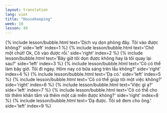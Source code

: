 ```yaml
---
layout: translation
lang: viet
title: "Housekeeping"
week: 10
lesson: 49
---
```


{% include lesson/bubble.html text='Dịch vụ dọn phòng đây. Tôi vào được không?' side='left' index=1 %}
{% include lesson/bubble.html text='Chờ một chút! Ok, Cô vào được rồi.' side='right' index=2 %}
{% include lesson/bubble.html text='Bây giờ tôi dọn được không hay là tôi quay lại sau?' side='left' index=3 %}
{% include lesson/bubble.html text='Cô có thể làm bây giờ. Tôi đi ngay. Hôm nay có bữa sáng trên lầu không?' side='right' index=4 %}
{% include lesson/bubble.html text='Dạ có.' side='left' index=5 %}
{% include lesson/bubble.html text='Cô có thể giúp tôi một việc không?' side='right' index=6 %}
{% include lesson/bubble.html text='Việc gì ạ?' side='left' index=7 %}
{% include lesson/bubble.html text='Cô có thể cho tôi thêm khăn tắm và thêm một cái mền được không?' side='right' index=8 %}
{% include lesson/bubble.html text='Dạ được. Tôi sẽ đem cho ông.' side='left' index=9 %}
